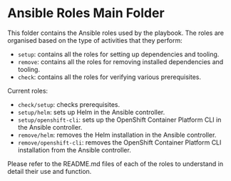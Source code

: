 # Ansible Roles Main Folder

This folder contains the Ansible roles used by the playbook. The roles are organised based on the type of activities that they perform:

- `setup`: contains all the roles for setting up dependencies and tooling.
- `remove`: contains all the roles for removing installed dependencies and tooling.
- `check`: contains all the roles for verifying various prerequisites.

Current roles:

- `check/setup`: checks prerequisites.
- `setup/helm`: sets up Helm in the Ansible controller.
- `setup/openshift-cli`: sets up the OpenShift Container Platform CLI in the Ansible controller.
- `remove/helm`: removes the Helm installation in the Ansible controller.
- `remove/openshift-cli`: removes the OpenShift Container Platform CLI installation from the Ansible controller.

Please refer to the README.md files of each of the roles to understand in detail their use and function.

